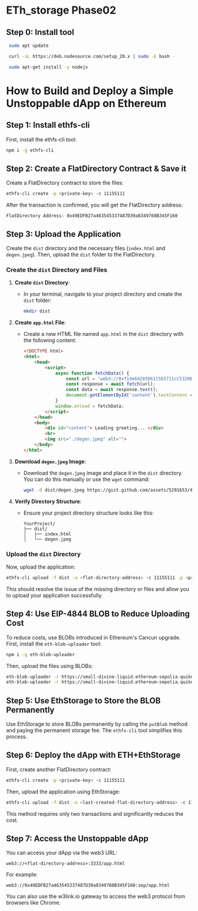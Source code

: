 # ETh_storage Phase02

## Step 0:  **Install tool**

```sh
 sudo apt update
```

```sh
 curl -sL https://deb.nodesource.com/setup_20.x | sudo -E bash -
```

```sh
 sudo apt-get install -y nodejs
```


# How to Build and Deploy a Simple Unstoppable dApp on Ethereum

## Step 1: Install ethfs-cli

First, install the ethfs-cli tool:

```sh
npm i -g ethfs-cli
```

## Step 2: Create a FlatDirectory Contract & Save it

Create a FlatDirectory contract to store the files:

```sh
ethfs-cli create -p <private-key> -c 11155111
```

After the transaction is confirmed, you will get the FlatDirectory address:

```
FlatDirectory Address: 0x49EDFB27a463545337487D39a8349760B345F160
```

## Step 3: Upload the Application

Create the `dist` directory and the necessary files (`index.html` and `degen.jpeg`). Then, upload the `dist` folder to the FlatDirectory.

### Create the `dist` Directory and Files

1. **Create `dist` Directory**:
    - In your terminal, navigate to your project directory and create the `dist` folder:
      ```sh
      mkdir dist
      ```

2. **Create `app.html` File**:
    - Create a new HTML file named `app.html` in the `dist` directory with the following content:
      ```html
      <!DOCTYPE html>
      <html>
          <head>
              <script> 
                  async function fetchData() { 
                      const url = 'web3://0xf14e64285Db115D3711cC5320B37264708A47f89:11155111/greeting'; 
                      const response = await fetch(url); 
                      const data = await response.text(); 
                      document.getElementById('content').textContent = data; 
                  } 
                  window.onload = fetchData; 
              </script>
          </head>
          <body>
              <div id="content"> Loading greeting... </div>
              <br>
              <img src="./degen.jpeg" alt="">    
          </body>    
      </html>
      ```

3. **Download `degen.jpeg` Image**:
    - Download the `degen.jpeg` image and place it in the `dist` directory. You can do this manually or use the `wget` command:
      ```sh
      wget -O dist/degen.jpeg https://gist.github.com/assets/5291653/4526caf3-9218-4a23-8619-02f777e6e7fd
      ```

4. **Verify Directory Structure**:
    - Ensure your project directory structure looks like this:
      ```
      YourProject/
      ├── dist/
      │   ├── index.html
      │   └── degen.jpeg
      ```

### Upload the `dist` Directory

Now, upload the application:

```sh
ethfs-cli upload -f dist -a <flat-directory-address> -c 11155111 -p <private-key> -t 1
```

This should resolve the issue of the missing directory or files and allow you to upload your application successfully.

## Step 4: Use EIP-4844 BLOB to Reduce Uploading Cost

To reduce costs, use BLOBs introduced in Ethereum's Cancun upgrade. First, install the `eth-blob-uploader` tool:

```sh
npm i -g eth-blob-uploader
```

Then, upload the files using BLOBs:

```sh
eth-blob-uploader -r https://small-divine-liquid.ethereum-sepolia.quiknode.pro/0ed67157b8f803feee07b62dba90f4b6aff75e4e/ -p <private-key> -f dist/app.html -t <any-address>
eth-blob-uploader -r https://small-divine-liquid.ethereum-sepolia.quiknode.pro/0ed67157b8f803feee07b62dba90f4b6aff75e4e/ -p <private-key> -f dist/degen.jpeg -t <any-address>
```

## Step 5: Use EthStorage to Store the BLOB Permanently

Use EthStorage to store BLOBs permanently by calling the `putBlob` method and paying the permanent storage fee. The `ethfs-cli` tool simplifies this process.

## Step 6: Deploy the dApp with ETH+EthStorage

First, create another FlatDirectory contract:

```sh
ethfs-cli create -p <private-key> -c 11155111
```

Then, upload the application using EthStorage:

```sh
ethfs-cli upload -f dist -a <last-created-flat-directory-address> -c 11155111 -p <private-key> -t 2
```

This method requires only two transactions and significantly reduces the cost.

## Step 7: Access the Unstoppable dApp

You can access your dApp via the web3 URL:

```plaintext
web3://<flat-directory-address>:3333/app.html
```

For example:

```plaintext
web3://0x49EDFB27a463545337487D39a8349760B345F160:sep/app.html
```

You can also use the w3link.io gateway to access the web3 protocol from browsers like Chrome.
